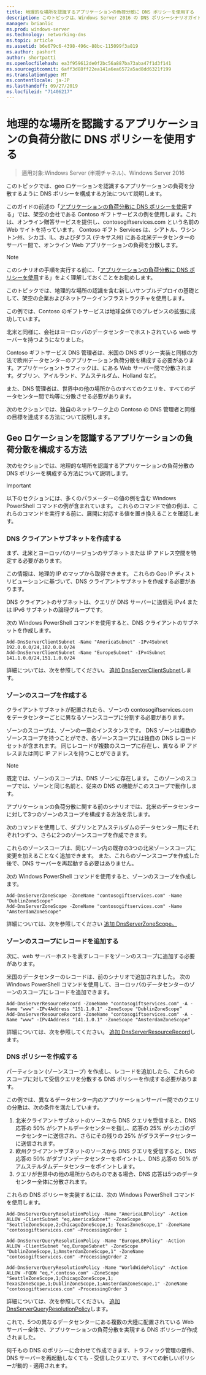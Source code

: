 ```yaml
---
title: 地理的な場所を認識するアプリケーションの負荷分散に DNS ポリシーを使用する
description: このトピックは、Windows Server 2016 の DNS ポリシーシナリオガイドに含まれています。
manager: brianlic
ms.prod: windows-server
ms.technology: networking-dns
ms.topic: article
ms.assetid: b6e679c6-4398-496c-88bc-115099f3a819
ms.author: pashort
author: shortpatti
ms.openlocfilehash: ea3f959612de0f2bc56a887ba73aba47f1d3f141
ms.sourcegitcommit: 6aff3d88ff22ea141a6ea6572a5ad8dd6321f199
ms.translationtype: MT
ms.contentlocale: ja-JP
ms.lasthandoff: 09/27/2019
ms.locfileid: "71406217"
---
```

# <a name="use-dns-policy-for-application-load-balancing-with-geo-location-awareness"></a>地理的な場所を認識するアプリケーションの負荷分散に DNS ポリシーを使用する

>適用対象:Windows Server (半期チャネル)、Windows Server 2016

このトピックでは、geo ロケーションを認識するアプリケーションの負荷を分散するように DNS ポリシーを構成する方法について説明します。

このガイドの前述の「[アプリケーションの負荷分散に DNS ポリシーを使用](https://technet.microsoft.com/windows-server-docs/networking/dns/deploy/app-lb)する」では、架空の会社である Contoso ギフトサービスの例を使用します。これは、オンライン贈答サービスを提供し、contosogiftservices.com という名前の Web サイトを持っています。 Contoso ギフト Services は、シアトル、ワシントン州、シカゴ、IL、およびダラス (テキサス州) にある北米データセンターのサーバー間で、オンライン Web アプリケーションの負荷を分散します。

>[!NOTE]
>このシナリオの手順を実行する前に、「[アプリケーションの負荷分散に DNS ポリシーを使用](https://technet.microsoft.com/windows-server-docs/networking/dns/deploy/app-lb)する」をよく理解しておくことをお勧めします。

このトピックでは、地理的な場所の認識を含む新しいサンプルデプロイの基礎として、架空の企業およびネットワークインフラストラクチャを使用します。

この例では、Contoso のギフトサービスは地球全体でのプレゼンスの拡張に成功しています。

北米と同様に、会社はヨーロッパのデータセンターでホストされている web サーバーを持つようになりました。

Contoso ギフトサービス DNS 管理者は、米国の DNS ポリシー実装と同様の方法で欧州データセンターのアプリケーション負荷分散を構成する必要があります。アプリケーショントラフィックは、にある Web サーバー間で分散されます。ダブリン、アイルランド、アムステルダム、Holland など。

また、DNS 管理者は、世界中の他の場所からのすべてのクエリを、すべてのデータセンター間で均等に分散させる必要があります。

次のセクションでは、独自のネットワーク上の Contoso の DNS 管理者と同様の目標を達成する方法について説明します。

## <a name="how-to-configure-application-load-balancing-with-geo-location-awareness"></a>Geo ロケーションを認識するアプリケーションの負荷分散を構成する方法

次のセクションでは、地理的な場所を認識するアプリケーションの負荷分散の DNS ポリシーを構成する方法について説明します。

>[!IMPORTANT]
>以下のセクションには、多くのパラメーターの値の例を含む Windows PowerShell コマンドの例が含まれています。 これらのコマンドで値の例は、これらのコマンドを実行する前に、展開に対応する値を置き換えることを確認します。

### <a name="bkmk_clientsubnets"></a>DNS クライアントサブネットを作成する

まず、北米とヨーロッパのリージョンのサブネットまたは IP アドレス空間を特定する必要があります。

この情報は、地理的 IP のマップから取得できます。 これらの Geo IP ディストリビューションに基づいて、DNS クライアントサブネットを作成する必要があります。

DNS クライアントのサブネットは、クエリが DNS サーバーに送信元 IPv4 または IPv6 サブネットの論理グループです。

次の Windows PowerShell コマンドを使用すると、DNS クライアントのサブネットを作成します。 

    
    Add-DnsServerClientSubnet -Name "AmericaSubnet" -IPv4Subnet 192.0.0.0/24,182.0.0.0/24
    Add-DnsServerClientSubnet -Name "EuropeSubnet" -IPv4Subnet 141.1.0.0/24,151.1.0.0/24
    
詳細については、次を参照してください。 [追加 DnsServerClientSubnet](https://docs.microsoft.com/powershell/module/dnsserver/add-dnsserverclientsubnet?view=win10-ps)します。

### <a name="bkmk_zscopes2"></a>ゾーンのスコープを作成する

クライアントサブネットが配置されたら、ゾーンの contosogiftservices.com をデータセンターごとに異なるゾーンスコープに分割する必要があります。

ゾーンのスコープは、ゾーンの一意のインスタンスです。 DNS ゾーンは複数のゾーンスコープを持つことができ、各ゾーンスコープには独自の DNS レコードセットが含まれます。 同じレコードが複数のスコープに存在し、異なる IP アドレスまたは同じ IP アドレスを持つことができます。

>[!NOTE]
>既定では、ゾーンのスコープは、DNS ゾーンに存在します。 このゾーンのスコープでは、ゾーンと同じ名前と、従来の DNS の機能がこのスコープで動作します。

アプリケーションの負荷分散に関する前のシナリオでは、北米のデータセンターに対して3つのゾーンのスコープを構成する方法を示します。

次のコマンドを使用して、ダブリンとアムステルダムのデータセンター用にそれぞれ1つずつ、さらに2つのゾーンスコープを作成できます。 

これらのゾーンスコープは、同じゾーン内の既存の3つの北米ゾーンスコープに変更を加えることなく追加できます。 また、これらのゾーンスコープを作成した後で、DNS サーバーを再起動する必要はありません。

次の Windows PowerShell コマンドを使用すると、ゾーンのスコープを作成します。

    
    Add-DnsServerZoneScope -ZoneName "contosogiftservices.com" -Name "DublinZoneScope"
    Add-DnsServerZoneScope -ZoneName "contosogiftservices.com" -Name "AmsterdamZoneScope"
    

詳細については、次を参照してください [追加 DnsServerZoneScope。](https://docs.microsoft.com/powershell/module/dnsserver/add-dnsserverzonescope?view=win10-ps)

### <a name="bkmk_records2"></a>ゾーンのスコープにレコードを追加する

次に、web サーバーホストを表すレコードをゾーンのスコープに追加する必要があります。

米国のデータセンターのレコードは、前のシナリオで追加されました。 次の Windows PowerShell コマンドを使用して、ヨーロッパのデータセンターのゾーンのスコープにレコードを追加できます。
 
    
    Add-DnsServerResourceRecord -ZoneName "contosogiftservices.com" -A -Name "www" -IPv4Address "151.1.0.1" -ZoneScope "DublinZoneScope”
    Add-DnsServerResourceRecord -ZoneName "contosogiftservices.com" -A -Name "www" -IPv4Address "141.1.0.1" -ZoneScope "AmsterdamZoneScope"
    

詳細については、次を参照してください。 [追加 DnsServerResourceRecord](https://docs.microsoft.com/powershell/module/dnsserver/add-dnsserverresourcerecord?view=win10-ps)します。

### <a name="bkmk_policies2"></a>DNS ポリシーを作成する

パーティション (ゾーンスコープ) を作成し、レコードを追加したら、これらのスコープに対して受信クエリを分散する DNS ポリシーを作成する必要があります。

この例では、異なるデータセンター内のアプリケーションサーバー間でのクエリの分散は、次の条件を満たしています。

1. 北米クライアントサブネットのソースから DNS クエリを受信すると、DNS 応答の 50% がシアトルデータセンターを指し、応答の 25% がシカゴのデータセンターに送信され、さらにその残りの 25% がダラスデータセンターに送信されます。
2. 欧州クライアントサブネットのソースから DNS クエリを受信すると、DNS 応答の 50% がダブリンデータセンターをポイントし、DNS 応答の 50% がアムステルダムデータセンターをポイントします。
3. クエリが世界中の他の場所からのものである場合、DNS 応答は5つのデータセンター全体に分散されます。

これらの DNS ポリシーを実装するには、次の Windows PowerShell コマンドを使用します。

    
    Add-DnsServerQueryResolutionPolicy -Name "AmericaLBPolicy" -Action ALLOW -ClientSubnet "eq,AmericaSubnet" -ZoneScope "SeattleZoneScope,2;ChicagoZoneScope,1; TexasZoneScope,1" -ZoneName "contosogiftservices.com" –ProcessingOrder 1
    
    Add-DnsServerQueryResolutionPolicy -Name "EuropeLBPolicy" -Action ALLOW -ClientSubnet "eq,EuropeSubnet" -ZoneScope "DublinZoneScope,1;AmsterdamZoneScope,1" -ZoneName "contosogiftservices.com" -ProcessingOrder 2
    
    Add-DnsServerQueryResolutionPolicy -Name "WorldWidePolicy" -Action ALLOW -FQDN "eq,*.contoso.com" -ZoneScope "SeattleZoneScope,1;ChicagoZoneScope,1; TexasZoneScope,1;DublinZoneScope,1;AmsterdamZoneScope,1" -ZoneName "contosogiftservices.com" -ProcessingOrder 3
    
    

詳細については、次を参照してください。 [追加 DnsServerQueryResolutionPolicy](https://docs.microsoft.com/powershell/module/dnsserver/add-dnsserverqueryresolutionpolicy?view=win10-ps)します。

これで、5つの異なるデータセンターにある複数の大陸に配置されている Web サーバー全体で、アプリケーションの負荷分散を実現する DNS ポリシーが作成されました。

何千もの DNS のポリシーに合わせて作成できます、トラフィック管理の要件、DNS サーバーを再起動しなくても - 受信したクエリで、すべての新しいポリシーが動的 - 適用されます。
